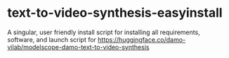 # text-to-video-synthesis-easyinstall
A singular, user friendly install script for installing all requirements, software, and launch script for https://huggingface.co/damo-vilab/modelscope-damo-text-to-video-synthesis
